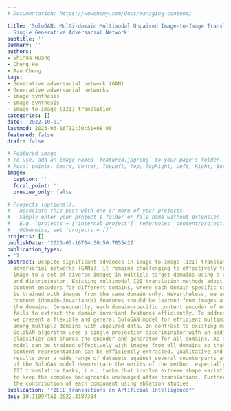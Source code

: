 ```yaml
---
# Documentation: https://wowchemy.com/docs/managing-content/

title: 'SoloGAN: Multi-domain Multimodal Unpaired Image-to-Image Translation via a
  Single Generative Adversarial Network'
subtitle: ''
summary: ''
authors:
- Shihua Huang
- Cheng He
- Ran Cheng
tags:
- Generative adversarial network (GAN)
- Generative adversarial networks
- image synthesis
- Image synthesis
- image-to-image (I2I) translation
categories: []
date: '2022-10-01'
lastmod: 2023-03-16T12:30:51+08:00
featured: false
draft: false

# Featured image
# To use, add an image named `featured.jpg/png` to your page's folder.
# Focal points: Smart, Center, TopLeft, Top, TopRight, Left, Right, BottomLeft, Bottom, BottomRight.
image:
  caption: ''
  focal_point: ''
  preview_only: false

# Projects (optional).
#   Associate this post with one or more of your projects.
#   Simply enter your project's folder or file name without extension.
#   E.g. `projects = ["internal-project"]` references `content/project/deep-learning/index.md`.
#   Otherwise, set `projects = []`.
projects: []
publishDate: '2023-03-16T04:30:50.785542Z'
publication_types:
- '2'
abstract: Despite significant advances in image-to-image (I2I) translation with generative
  adversarial networks (GANs), it remains challenging to effectively translate an
  image to a set of diverse images in multiple target domains using a pair of generator
  and discriminator. Existing multimodal I2I translation methods adopt multiple domain-specific
  content encoders for different domains, where each domain-specific content encoder
  is trained with images from the same domain only. Nevertheless, we argue that the
  content (domain-invariance) features should be learned from images among all of
  the domains. Consequently, each domain-specific content encoder of existing schemes
  fails to extract the domain-invariant features efficiently. To address this issue,
  we present a flexible and general SoloGAN model for efficient multimodal I2I translation
  among multiple domains with unpaired data. In contrast to existing methods, the
  SoloGAN algorithm uses a single projection discriminator with an additional auxiliary
  classifier and shares the encoder and generator for all domains. As such, the SoloGAN
  model can be trained effectively with images from all domains so that the domain-invariance
  content representation can be efficiently extracted. Qualitative and quantitative
  results over a wide range of datasets against several counterparts and variants
  of the SoloGAN model demonstrate the merits of the method, especially for challenging
  I2I translation tasks, i.e., tasks that involve extreme shape variations or need
  to keep the complex backgrounds unchanged after translations. Furthermore, we demonstrate
  the contribution of each component using ablation studies.
publication: '*IEEE Transactions on Artificial Intelligence*'
doi: 10.1109/TAI.2022.3187384
---
```

